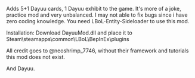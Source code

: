 Adds 5+1 Dayuu cards, 1 Dayuu exhibit to the game.
It's more of a joke, practice mod and very unbalanced.
I may not able to fix bugs since i have zero coding knowledge.
You need LBoL-Entity-Sideloader to use this mod.

Installation: Download DayuuMod.dll and place it to Steam\steamapps\common\LBoL\BepInEx\plugins

All credit goes to @neoshrimp_7746, without their framework and tutorials this mod does not exist.

And Dayuu.
